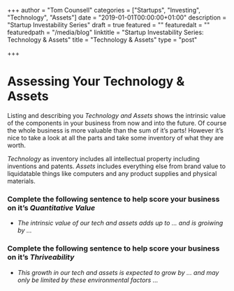 +++
author = "Tom Counsell"
categories = ["Startups", "Investing", "Technology", "Assets"]
date = "2019-01-01T00:00:00+01:00"
description = "Startup Investability Series"
draft = true
featured = ""
featuredalt = ""
featuredpath = "/media/blog"
linktitle = "Startup Investability Series: Technology & Assets"
title = "Technology & Assets"
type = "post"

+++
# **Assessing Your Technology & Assets**

Listing and describing you _Technology and Assets_ shows the intrinsic value of the components in your business from now and into the future. Of course the whole business is more valuable than the sum of it’s parts! However it’s nice to take a look at all the parts and take some inventory of what they are worth.

_Technology_ as inventory includes all intellectual property including inventions and patents. _Assets_ includes everything else from brand value to liquidatable things like computers and any product supplies and physical materials.

### **Complete the following sentence to help score your business on it’s _Quantitative Value_**

* _The intrinsic value of our tech and assets adds up to ... and is groiwing by ..._

### **Complete the following sentence to help score your business on it’s _Thriveability_**

* _This growth in our tech and assets is expected to grow by ... and may only be limited by these environmental factors ..._